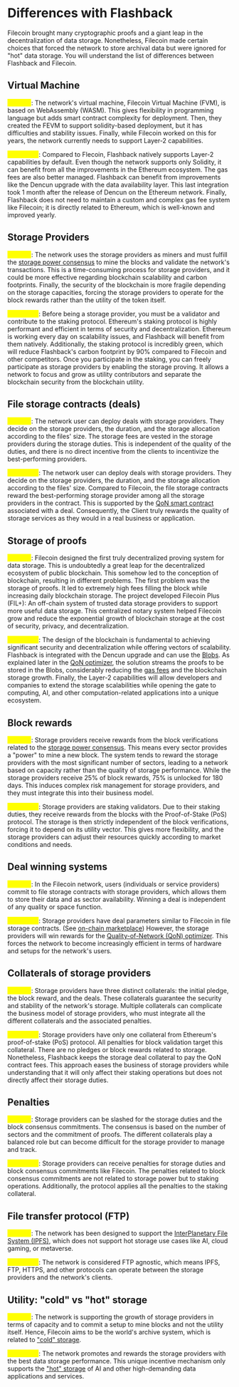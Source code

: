 # Differences with Flashback

Filecoin brought many cryptographic proofs and a giant leap in the decentralization of data storage. Nonetheless, Filecoin made certain choices that forced the network to store archival data but were ignored for "hot" data storage. You will understand the list of differences between Flashback and Filecoin.

## Virtual Machine

<mark style="color:yellow;">**Filecoin**</mark>: The network's virtual machine, Filecoin Virtual Machine (FVM), is based on WebAssembly (WASM). This gives flexibility in programming language but adds smart contract complexity for deployment. Then, they created the FEVM to support solidity-based deployment, but it has difficulties and stability issues. Finally, while Filecoin worked on this for years, the network currently needs to support Layer-2 capabilities.

<mark style="color:yellow;">**Flashback**</mark>: Compared to Flecoin, Flashback natively supports Layer-2 capabilities by default. Even though the network supports only Solidity, it can benefit from all the improvements in the Ethereum ecosystem. The gas fees are also better managed. Flashback can benefit from improvements like the Dencun upgrade with the data availability layer. This last integration took 1 month after the release of Dencun on the Ethereum network. Finally, Flashback does not need to maintain a custom and complex gas fee system like Filecoin; it is directly related to Ethereum, which is well-known and improved yearly.

## Storage Providers

<mark style="color:yellow;">**Filecoin**</mark>: The network uses the storage providers as miners and must fulfill the [storage power consensus](https://spec.filecoin.io/systems/filecoin\_blockchain/storage\_power\_consensus/) to mine the blocks and validate the network's transactions. This is a time-consuming process for storage providers, and it could be more effective regarding blockchain scalability and carbon footprints. Finally, the security of the blockchain is more fragile depending on the storage capacities, forcing the storage providers to operate for the block rewards rather than the utility of the token itself.

<mark style="color:yellow;">**Flashback**</mark>: Before being a storage provider, you must be a validator and contribute to the staking protocol. Ethereum's staking protocol is highly performant and efficient in terms of security and decentralization. Ethereum is working every day on scalability issues, and Flashback will benefit from them natively. Additionally, the staking protocol is incredibly green, which will reduce Flashback's carbon footprint by 90% compared to Filecoin and other competitors. Once you participate in the staking, you can freely participate as storage providers by enabling the storage proving. It allows a network to focus and grow as utility contributors and separate the blockchain security from the blockchain utility.

## File storage contracts (deals)

<mark style="color:yellow;">**Filecoin**</mark>: The network user can deploy deals with storage providers. They decide on the storage providers, the duration, and the storage allocation according to the files' size. The storage fees are vested in the storage providers during the storage duties. This is independent of the quality of the duties, and there is no direct incentive from the clients to incentivize the best-performing providers.

<mark style="color:yellow;">**Flashback**</mark>: The network user can deploy deals with storage providers. They decide on the storage providers, the duration, and the storage allocation according to the files' size. Compared to Filecoin, the file storage contracts reward the best-performing storage provider among all the storage providers in the contract. This is supported by the [QoN smart contract](../../quality-of-network-qon-optimizer.md) associated with a deal. Consequently, the Client truly rewards the quality of storage services as they would in a real business or application.

## Storage of proofs

<mark style="color:yellow;">**Filecoin**</mark>: Filecoin designed the first truly decentralized proving system for data storage. This is undoubtedly a great leap for the decentralized ecosystem of public blockchain. This somehow led to the conception of blockchain, resulting in different problems. The first problem was the storage of proofs. It led to extremely high fees filling the block while increasing daily blockchain storage. The project developed Filecoin Plus (FIL+): An off-chain system of trusted data storage providers to support more useful data storage. This centralized notary system helped Filecoin grow and reduce the exponential growth of blockchain storage at the cost of security, privacy, and decentralization.

<mark style="color:yellow;">**Flashback**</mark>: The design of the blockchain is fundamental to achieving significant security and decentralization while offering vectors of scalability. Flashback is integrated with the Dencun upgrade and can use the [Blobs](../ethereum-stack-in-nephele/advanced/blockchain-data-availability.md). As explained later in the [QoN optimizer](../../quality-of-network-qon-optimizer.md), the solution streams the proofs to be stored in the Blobs, considerably reducing the [gas fees](https://unchainedcrypto.com/how-much-will-the-dencun-upgrade-really-reduce-ethereum-layer-2-fees-by/) and the blockchain storage growth. Finally, the Layer-2 capabilities will allow developers and companies to extend the storage scalabilities while opening the gate to computing, AI, and other computation-related applications into a unique ecosystem.

## Block rewards

<mark style="color:yellow;">**Filecoin**</mark>: Storage providers receive rewards from the block verifications related to the [storage power consensus](https://spec.filecoin.io/systems/filecoin\_blockchain/storage\_power\_consensus/). This means every sector provides a "power" to mine a new block. The system tends to reward the storage providers with the most significant number of sectors, leading to a network based on capacity rather than the quality of storage performance. While the storage providers receive 25% of block rewards, 75% is unlocked for 180 days. This induces complex risk management for storage providers, and they must integrate this into their business model.

<mark style="color:yellow;">**Flashback**</mark>: Storage providers are staking validators. Due to their staking duties, they receive rewards from the blocks with the Proof-of-Stake (PoS) protocol. The storage is then strictly independent of the block verifications, forcing it to depend on its utility vector. This gives more flexibility, and the storage providers can adjust their resources quickly according to market conditions and needs.

## Deal winning systems

<mark style="color:yellow;">**Filecoin**</mark>: In the Filecoin network, users (individuals or service providers) commit to file storage contracts with storage providers, which allows them to store their data and as sector availability. Winning a deal is independent of any quality or space function.

<mark style="color:yellow;">**Flashback**</mark>: Storage providers have deal parameters similar to Filecoin in file storage contracts. (See [on-chain marketplace](on-chain-marketplace.md)) However, the storage providers will win rewards for the [Quality-of-Network (QoN) optimizer](../../quality-of-network-qon-optimizer.md). This forces the network to become increasingly efficient in terms of hardware and setups for the network's users.

## Collaterals of storage providers

<mark style="color:yellow;">**Filecoin**</mark>: Storage providers have three distinct collaterals: the initial pledge, the block reward, and the deals. These collaterals guarantee the security and stability of the network's storage. Multiple collaterals can complicate the business model of storage providers, who must integrate all the different collaterals and the associated penalties.

<mark style="color:yellow;">**Flashback**</mark>: Storage providers have only one collateral from Ethereum's proof-of-stake (PoS) protocol. All penalties for block validation target this collateral. There are no pledges or block rewards related to storage. Nonetheless, Flashback keeps the storage deal collateral to pay the QoN contract fees. This approach eases the business of storage providers while understanding that it will only affect their staking operations but does not directly affect their storage duties.

## Penalties

<mark style="color:yellow;">**Filecoin**</mark>: Storage providers can be slashed for the storage duties and the block consensus commitments. The consensus is based on the number of sectors and the commitment of proofs. The different collaterals play a balanced role but can become difficult for the storage provider to manage and track.

<mark style="color:yellow;">**Flashback**</mark>: Storage providers can receive penalties for storage duties and block consensus commitments like Filecoin. The penalties related to block consensus commitments are not related to storage power but to staking operations. Additionally, the protocol applies all the penalties to the staking collateral.

## File transfer protocol (FTP)

<mark style="color:yellow;">**Filecoin**</mark>: The network has been designed to support the [InterPlanetary File System (IPFS)](https://ipfs.tech/), which does not support hot storage use cases like AI, cloud gaming, or metaverse.

<mark style="color:yellow;">**Flashback**</mark>: The network is considered FTP agnostic, which means IPFS, FTP, HTTPS, and other protocols can operate between the storage providers and the network's clients.

## Utility: "cold" vs "hot" storage

<mark style="color:yellow;">**Filecoin**</mark>: The network is supporting the growth of storage providers in terms of capacity and to commit a setup to mine blocks and not the utility itself. Hence, Filecoin aims to be the world's archive system, which is related to ["cold" storage](https://www.seagate.com/fr/fr/blog/what-is-cold-data-storage/).

<mark style="color:yellow;">**Flashback**</mark>: The network promotes and rewards the storage providers with the best data storage performance. This unique incentive mechanism only supports the ["hot" storage](https://www.logicmonitor.com/blog/hot-storage-vs-cold-storage) of AI and other high-demanding data applications and services.
